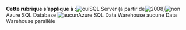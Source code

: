 <Token>**Cette rubrique s’applique à :**![oui](media/yes.png)SQL Server (à partir de![2008](media/no.png))![non](media/no.png)Azure SQL Database ![aucun](media/no.png)Azure SQL Data Warehouse aucune Data Warehouse parallèle</Token>

